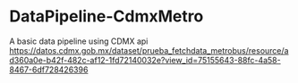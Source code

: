 # DataPipeline-CdmxMetro
A basic data pipeline using CDMX api https://datos.cdmx.gob.mx/dataset/prueba_fetchdata_metrobus/resource/ad360a0e-b42f-482c-af12-1fd72140032e?view_id=75155643-88fc-4a58-8467-6df728426396
